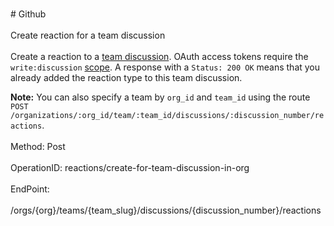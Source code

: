 <br>#     Github</br>
<br>Create reaction for a team discussion</br>
<br>Create a reaction to a [team discussion](https://developer.github.com/v3/teams/discussions/). OAuth access tokens require the `write:discussion` [scope](https://developer.github.com/apps/building-oauth-apps/understanding-scopes-for-oauth-apps/). A response with a `Status: 200 OK` means that you already added the reaction type to this team discussion.

**Note:** You can also specify a team by `org_id` and `team_id` using the route `POST /organizations/:org_id/team/:team_id/discussions/:discussion_number/reactions`.</br>
<br>Method: Post</br>
<br>OperationID: reactions/create-for-team-discussion-in-org</br>
<br>EndPoint:</br>
<br>/orgs/{org}/teams/{team_slug}/discussions/{discussion_number}/reactions</br>
